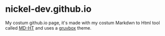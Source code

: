 # nickel-dev.github.io

My costum github.io page, it's made with my costum Markdwn to Html tool called [MD-HT](https://github.com/MD-HT) and uses a [gruvbox](https://github.com/morhetz/gruvbox) theme.
